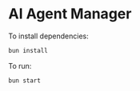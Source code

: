 # AI Agent Manager

To install dependencies:

```bash
bun install
```

To run:

```bash
bun start
```

